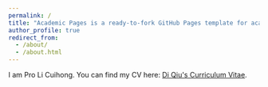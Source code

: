 ```yaml
---
permalink: /
title: "Academic Pages is a ready-to-fork GitHub Pages template for academic personal websites"
author_profile: true
redirect_from: 
  - /about/
  - /about.html
---
```



I am Pro Li Cuihong.
You can find my CV here: [Di Qiu's Curriculum Vitae](./assets/Curriculum_Vitae.pdf).
